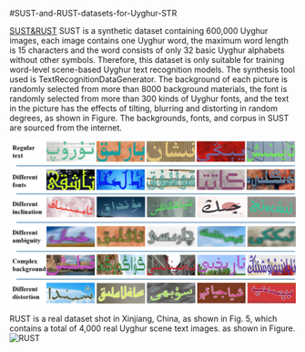 #SUST-and-RUST-datasets-for-Uyghur-STR

[SUST&RUST](https://aistudio.baidu.com/datasetdetail/223105)
SUST is a synthetic dataset containing 600,000 Uyghur images, each image contains one Uyghur word, the maximum word length is 15 characters and the word consists of only 32 basic Uyghur alphabets without other symbols. Therefore, this dataset is only suitable for training word-level scene-based Uyghur text recognition models. The synthesis tool used is TextRecognitionDataGenerator. The background of each picture is randomly selected from more than 8000 background materials, the font is randomly selected from more than 300 kinds of Uyghur fonts, and the text in the picture has the effects of tilting, blurring and distorting in random degrees, as shown in Figure.  The backgrounds, fonts, and corpus in SUST are sourced from the internet.

![SUST](https://github.com/kongfnajie/SUST-and-RUST-datasets-for-Uyghur-STR/blob/main/SUST.png)

RUST is a real dataset shot in Xinjiang, China, as shown in Fig. 5, which contains a total of 4,000 real Uyghur scene text images. as shown in Figure.
![RUST]([https://github.com/kongfnajie/SUST-and-RUST-datasets-for-Uyghur-STR/blob/main/RUST.png](https://github.com/kongfnajie/SUST-and-RUST-datasets-for-Uyghur-STR/blob/main/RUST.png)https://github.com/kongfnajie/SUST-and-RUST-datasets-for-Uyghur-STR/blob/main/RUST.png)
